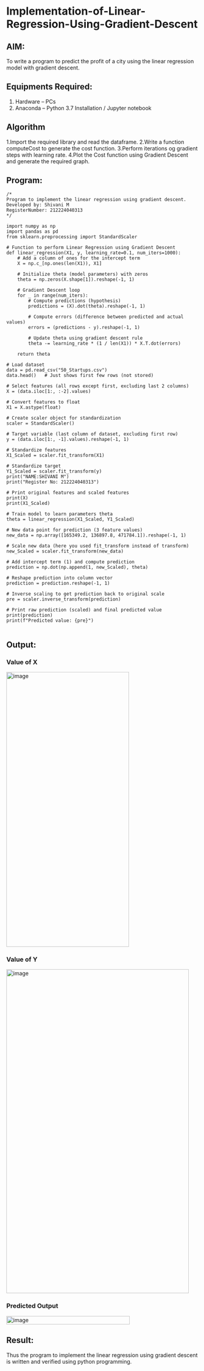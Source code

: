 # Implementation-of-Linear-Regression-Using-Gradient-Descent

## AIM:
To write a program to predict the profit of a city using the linear regression model with gradient descent.

## Equipments Required:
1. Hardware – PCs
2. Anaconda – Python 3.7 Installation / Jupyter notebook

## Algorithm
1.Import the required library and read the dataframe.
2.Write a function computeCost to generate the cost function. 
3.Perform iterations og gradient steps with learning rate. 
4.Plot the Cost function using Gradient Descent and generate the required graph. 

## Program:
```
/*
Program to implement the linear regression using gradient descent.
Developed by: Shivani M
RegisterNumber: 212224040313
*/
```
```
import numpy as np
import pandas as pd
from sklearn.preprocessing import StandardScaler

# Function to perform Linear Regression using Gradient Descent
def linear_regression(X1, y, learning_rate=0.1, num_iters=1000):
    # Add a column of ones for the intercept term
    X = np.c_[np.ones(len(X1)), X1]
    
    # Initialize theta (model parameters) with zeros
    theta = np.zeros(X.shape[1]).reshape(-1, 1)
    
    # Gradient Descent loop
    for _ in range(num_iters):
        # Compute predictions (hypothesis)
        predictions = (X).dot(theta).reshape(-1, 1)
        
        # Compute errors (difference between predicted and actual values)
        errors = (predictions - y).reshape(-1, 1)
        
        # Update theta using gradient descent rule
        theta -= learning_rate * (1 / len(X1)) * X.T.dot(errors)
    
    return theta

# Load dataset
data = pd.read_csv("50_Startups.csv")
data.head()   # Just shows first few rows (not stored)

# Select features (all rows except first, excluding last 2 columns)
X = (data.iloc[1:, :-2].values)

# Convert features to float
X1 = X.astype(float)

# Create scaler object for standardization
scaler = StandardScaler()

# Target variable (last column of dataset, excluding first row)
y = (data.iloc[1:, -1].values).reshape(-1, 1)

# Standardize features
X1_Scaled = scaler.fit_transform(X1)

# Standardize target
Y1_Scaled = scaler.fit_transform(y)
print("NAME:SHIVANI M")
print("Register No: 212224040313")

# Print original features and scaled features
print(X)
print(X1_Scaled)

# Train model to learn parameters theta
theta = linear_regression(X1_Scaled, Y1_Scaled)

# New data point for prediction (3 feature values)
new_data = np.array([165349.2, 136897.8, 471784.1]).reshape(-1, 1)

# Scale new data (here you used fit_transform instead of transform)
new_Scaled = scaler.fit_transform(new_data)

# Add intercept term (1) and compute prediction
prediction = np.dot(np.append(1, new_Scaled), theta)

# Reshape prediction into column vector
prediction = prediction.reshape(-1, 1)

# Inverse scaling to get prediction back to original scale
pre = scaler.inverse_transform(prediction)

# Print raw prediction (scaled) and final predicted value
print(prediction)
print(f"Predicted value: {pre}")


```


## Output:
### Value of X
<img width="322" height="722" alt="image" src="https://github.com/user-attachments/assets/b2cbcee5-80c8-4a8f-9a17-7b09e119846c" />


### Value of Y
<img width="479" height="851" alt="image" src="https://github.com/user-attachments/assets/b1c3bb13-e5cd-4881-ab87-5fcc5cd84725" />

### Predicted Output 

<img width="324" height="22" alt="image" src="https://github.com/user-attachments/assets/bb2979f5-d569-4ec2-98f8-4234cf9e69bb" />

## Result:
Thus the program to implement the linear regression using gradient descent is written and verified using python programming.
